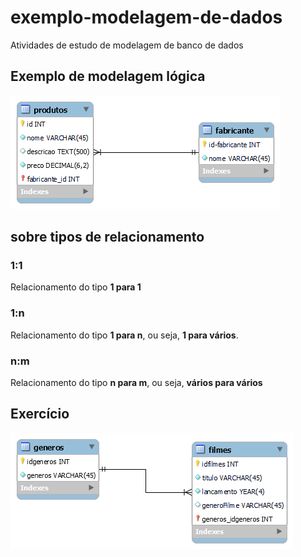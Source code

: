 # exemplo-modelagem-de-dados
 Atividades de estudo de modelagem de banco de dados

## Exemplo de modelagem lógica

![Modelo lógico do sistema vendas](modelo-logico-vendas.png)
## sobre tipos de relacionamento

### 1:1

Relacionamento do tipo **1 para 1**
### 1:n
Relacionamento do tipo **1 para n**, ou seja, **1 para vários**.
### n:m

Relacionamento do tipo **n para m**, ou seja, **vários para vários**


## Exercício
![exercicio](exercicio01.png)

